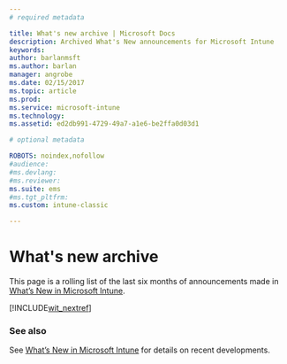 ```yaml
---
# required metadata

title: What's new archive | Microsoft Docs
description: Archived What's New announcements for Microsoft Intune
keywords:
author: barlanmsft
ms.author: barlan
manager: angrobe
ms.date: 02/15/2017
ms.topic: article
ms.prod:
ms.service: microsoft-intune
ms.technology:
ms.assetid: ed2db991-4729-49a7-a1e6-be2ffa0d03d1

# optional metadata

ROBOTS: noindex,nofollow
#audience:
#ms.devlang:
#ms.reviewer:
ms.suite: ems
#ms.tgt_pltfrm:
ms.custom: intune-classic

---
```

# What's new archive

This page is a rolling list of the last six months of announcements made in [What’s New in Microsoft Intune](whats-new-in-microsoft-intune.md).

[!INCLUDE[wit_nextref](../includes/whats-new-last-six-months.md)]

### See also
See [What’s New in Microsoft Intune](whats-new-in-microsoft-intune.md) for details on recent developments.
